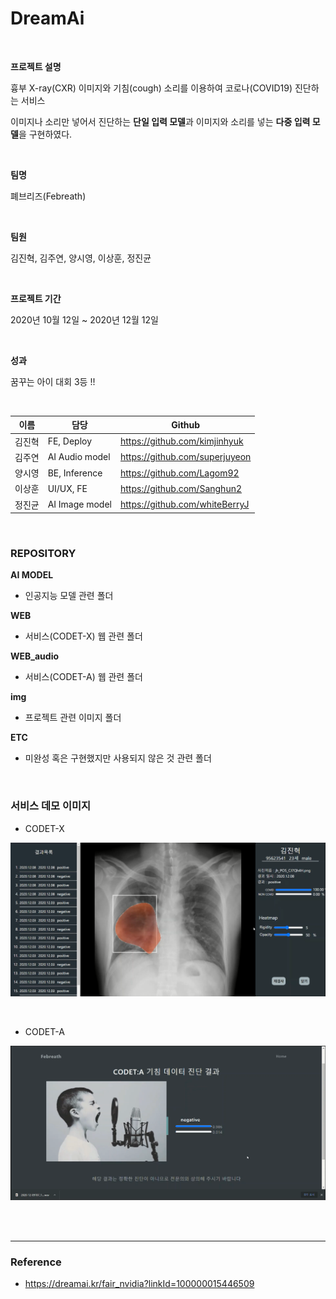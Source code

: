 # DreamAi

<br/>

**프로젝트 설명**

흉부 X-ray(CXR) 이미지와 기침(cough) 소리를 이용하여 코로나(COVID19) 진단하는 서비스

이미지나 소리만 넣어서 진단하는 **단일 입력 모델**과 이미지와 소리를 넣는 **다중 입력 모델**을 구현하였다.



<br/>

**팀명**

폐브리즈(Febreath)



<br/>

**팀원**

김진혁, 김주연, 양시영, 이상훈, 정진균



<br/>

**프로젝트 기간**

2020년 10월 12일 ~ 2020년 12월 12일



<br/>

**성과**

꿈꾸는 아이 대회 3등 !!



<br/>

| 이름   | 담당           | Github                         |
| ------ | -------------- | ------------------------------ |
| 김진혁 | FE, Deploy     | https://github.com/kimjinhyuk  |
| 김주연 | AI Audio model | https://github.com/superjuyeon |
| 양시영 | BE, Inference  | https://github.com/Lagom92     |
| 이상훈 | UI/UX, FE      | https://github.com/Sanghun2    |
| 정진균 | AI Image model | https://github.com/whiteBerryJ |



<br/>

### REPOSITORY

**AI MODEL**

- 인공지능 모델 관련 폴더

**WEB**

- 서비스(CODET-X) 웹 관련 폴더

**WEB_audio**

- 서비스(CODET-A) 웹 관련 폴더

**img**

- 프로젝트 관련 이미지 폴더

**ETC**

- 미완성 혹은 구현했지만 사용되지 않은 것 관련 폴더



<br/>

### 서비스 데모 이미지

- CODET-X

![](./img/CODET-X_result.PNG)



<br/>

- CODET-A

![](./img/CODET-A_result.PNG)





<br/>
<br/>

------------------

### Reference

- https://dreamai.kr/fair_nvidia?linkId=100000015446509
